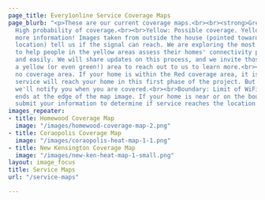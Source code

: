 ```yaml
---
page_title: Every1online Service Coverage Maps
page_blurb: "<p>These are our current coverage maps.<br><br><strong>Green</strong>:
  High probability of coverage.<br><br>Yellow: Possible coverage. Yellow areas need
  more information! Images taken from outside the house (pointed toward the tower
  location) tell us if the signal can reach. We are exploring the most efficient ways
  to help people in the yellow areas assess their homes' connectivity potential quickly
  and easily. We will share updates on this process, and we invite those who are in
  a yellow (or even green!) area to reach out to us to learn more.<br><br>Red: Confirmed
  no coverage area. If your home is within the Red coverage area, it is unlikely that
  service will reach your home in this first phase of the project. But if you sign-up,
  we'll notify you when you are covered.<br><br>Boundary: Limit of WiFi service area
  ends at the edge of the map image. If your home is near or on the boundary, please
  submit your information to determine if service reaches the location.</p>"
images_repeater:
- title: Homewood Coverage Map
  image: "/images/homewood-coverage-map-2.png"
- title: Coraopolis Coverage Map
  image: "/images/coraopolis-heat-map-1-1.png"
- title: New Kensington Coverage Map
  image: "/images/new-ken-heat-map-1-small.png"
layout: image_focus
title: Service Maps
url: "/service-maps"

---
```

